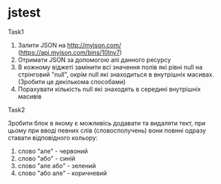 # jstest

Task1

1) Залити JSON на http://myjson.com/ (https://api.myjson.com/bins/10lny7)
2) Отримати JSON за допомогою апі данного ресурсу
3) В кожному віджеті замінити всі значення полів які рівні null на стрінговий "null", окрім null які знаходиться в внутрішніх масивах. (Зробити це декількома способами)
4) Порахувати кількість null які знаходять в середині внутрішніх масивів 

Task2

Зробити блок в якому є можливісь додавати та видаляти тект, при цьому при вводі певних слів (словосполучень) вони повнні одразу ставати відповідного кольору:
1) слово "але" - червоний
2) слово "або" - синій
3) слово "але або" - зелений
4) слово "або але" - коричневий

